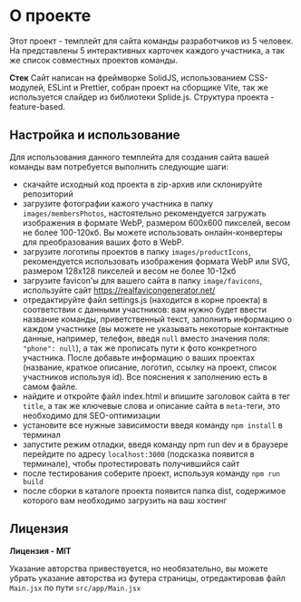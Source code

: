 # О проекте
Этот проект - темплейт для сайта команды разработчиков из 5 человек. На представлены 5 интерактивных карточек каждого участника,  а так же список совместных проектов команды.

**Стек**
Сайт написан на фреймворке SolidJS, использованием CSS-модулей, ESLint и Prettier, cобран проект на сборщике Vite, так же используется слайдер из библиотеки Splide.js. Структура проекта - feature-based.

## Настройка и использование

Для использования данного темплейта для создания сайта вашей команды вам потребуется выполнить следующие шаги:

 - скачайте исходный код проекта в zip-архив или склонируйте репозиторий
 - загрузите фотографии кажого участника в папку `images/membersPhotos`, настоятельно рекомендуется загружать изображения в формате WebP, размером 600х600 пикселей, весом не более 100-120кб. Вы можете использовать онлайн-конвертеры для преобразования ваших фото в WebP.
 - загрузите логотипы проектов в папку `images/productIcons`, рекомендуется использовать изображения формата WebP или SVG, размером 128x128 пикселей и весом не более 10-12кб 
 - загрузите favicon'ы для вашего сайта в папку `image/favicons`, используйте сайт  https://realfavicongenerator.net/
 - отредактируйте файл settings.js (находится в корне проекта) в соответствии с данными участников: вам нужно будет ввести название команды, приветственный текст, заполнить информацию о каждом участнике (вы можете не указывать некоторые контактные данные, например, телефон, введя `null` вместо значения поля: `"phone": null`), а так же прописать пути к фото конкретного участника. После добавьте информацию о ваших проектах (название, краткое описание, логотип, ссылку на проект, список участников используя id). Все пояснения к заполнению есть в самом файле.
 - найдите и откройте файл index.html и впишите заголовок сайта в тег `title`, а так же ключевые слова и описание сайта в `meta`-теги, это необходимо для SEO-оптимизации
 - установите все нужные зависимости введя команду `npm install` в терминал
 - запустите режим отладки, введя команду npm run dev и в браузере перейдите по адресу `localhost:3000` (подсказка появится в терминале), чтобы протестировать получившийся сайт
 - после тестирования соберите проект, используя команду `npm run build`
 - после сборки в каталоге проекта появится папка dist, содержимое которого вам необходимо загрузить на ваш хостинг

## Лицензия
**Лицензия - MIT**

Указание авторства привествуется, но необязательно, вы можете убрать указание авторства из футера страницы, отредактировав файл `Main.jsx` по пути `src/app/Main.jsx`
 
